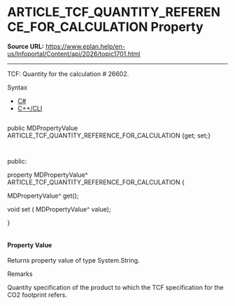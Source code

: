 # ARTICLE_TCF_QUANTITY_REFERENCE_FOR_CALCULATION Property

**Source URL:** https://www.eplan.help/en-us/Infoportal/Content/api/2026/topic1701.html

---

TCF: Quantity for the calculation # 26602.

Syntax

- [C#](#i-syntax-CS)
- [C++/CLI](#i-syntax-CPP2005)

```
```
public MDPropertyValue ARTICLE_TCF_QUANTITY_REFERENCE_FOR_CALCULATION {get; set;}
```
```

```
```
public:

property MDPropertyValue^ ARTICLE_TCF_QUANTITY_REFERENCE_FOR_CALCULATION {

   MDPropertyValue^ get();

   void set (    MDPropertyValue^ value);

}
```
```

#### Property Value

Returns property value of type System.String.

Remarks

Quantity specification of the product to which the TCF specification for the CO2 footprint refers.
